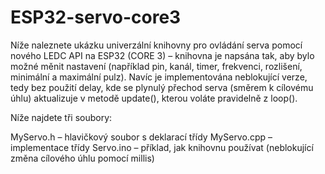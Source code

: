 # ESP32-servo-core3

Níže naleznete ukázku univerzální knihovny pro ovládání serva pomocí nového LEDC API na ESP32 (CORE 3) – knihovna je napsána tak, aby bylo možné měnit nastavení (například pin, kanál, timer, frekvenci, rozlišení, minimální a maximální pulz). Navíc je implementována neblokující verze, tedy bez použití delay, kde se plynulý přechod serva (směrem k cílovému úhlu) aktualizuje v metodě update(), kterou voláte pravidelně z loop().

Níže najdete tři soubory:

MyServo.h – hlavičkový soubor s deklarací třídy
MyServo.cpp – implementace třídy
Servo.ino – příklad, jak knihovnu používat (neblokující změna cílového úhlu pomocí millis)
